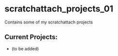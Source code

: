 # scratchattach_projects_01
Contains some of my scratchattach projects

## Current Projects:
- (to be added)
